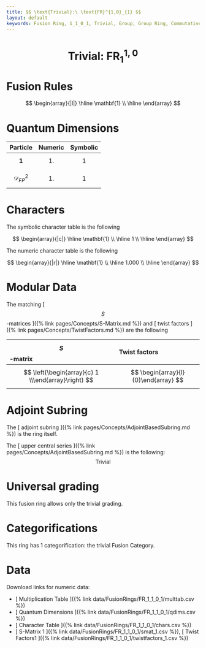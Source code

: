 ```yaml
---
title: $$ \text{Trivial}:\ \text{FR}^{1,0}_{1} $$
layout: default
keywords: Fusion Ring, 1_1_0_1, Trivial, Group, Group Ring, Commutative, Nilpotent
---
```

# $$ \text{Trivial}:\ \text{FR}^{1,0}_{1} $$


# Fusion Rules

$$
\begin{array}{|l|}
\hline
 \mathbf{1} \\
\hline
\end{array}
$$

# Quantum Dimensions

| Particle | Numeric | Symbolic |
| :------ | :------ | :------ |
| $$ \mathbf{1} $$ | $$ 1. $$ | $$ 1 $$ |
| $$ \mathcal{D}_{FP}^2 $$ | $$ 1. $$ | $$ 1 $$ |

# Characters

The symbolic character table is the following

$$
\begin{array}{|c|}
\hline
 \mathbf{1} \\
\hline
 1 \\
\hline
\end{array}
$$

The numeric character table is the following

$$
\begin{array}{|r|}
\hline
 \mathbf{1} \\
\hline
 1.000 \\
\hline
\end{array}
$$

# Modular Data

The matching [ $$ S $$-matrices ]({% link pages/Concepts/S-Matrix.md %}) and [ twist factors ]({% link pages/Concepts/TwistFactors.md %}) are the following

| $$ S $$-matrix | Twist factors |
| :------ | :------ |
| $$ \left(\begin{array}{c} 1 \\\end{array}\right) $$ | $$ \begin{array}{l}(0)\end{array} $$ |

# Adjoint Subring

The [ adjoint subring ]({% link pages/Concepts/AdjointBasedSubring.md %}) is the ring itself.

The [ upper central series ]({% link pages/Concepts/AdjointBasedSubring.md %}) is the following:
$$ \text{Trivial} $$

# Universal grading

This fusion ring allows only the trivial grading.

# Categorifications
This ring has 1 categorification: the trivial Fusion Category.


# Data

Download links for numeric data:

* [ Multiplication Table ]({% link data/FusionRings/FR_1_1_0_1/multtab.csv %})
* [ Quantum Dimensions ]({% link data/FusionRings/FR_1_1_0_1/qdims.csv %})
* [ Character Table ]({% link data/FusionRings/FR_1_1_0_1/chars.csv %})
* [ S-Matrix 1 ]({% link data/FusionRings/FR_1_1_0_1/smat_1.csv %}), [ Twist Factors1 ]({% link data/FusionRings/FR_1_1_0_1/twistfactors_1.csv %})